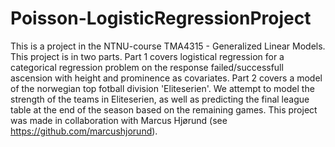 # Poisson-LogisticRegressionProject
This is a project in the NTNU-course TMA4315 - Generalized Linear Models. This project is in two parts. Part 1 covers logistical regression for a categorical regression problem on the response failed/successfull ascension with height and prominence as covariates. Part 2 covers a model of the norwegian top fotball division 'Eliteserien'. We attempt to model the strength of the teams in Eliteserien, as well as predicting the final league table at the end of the season based on the remaining games. This project was made in collaboration with Marcus Hjørund (see https://github.com/marcushjorund).
